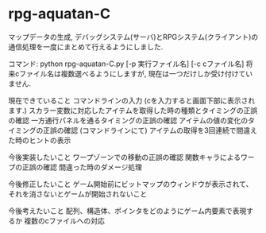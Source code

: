 # rpg-aquatan-C

マップデータの生成, デバッグシステム(サーバ)とRPGシステム(クライアント)の通信処理を一度にまとめて行えるようにしました.

コマンド:
python rpg-aquatan-C.py [-p 実行ファイル名] [-c cファイル名]
将来cファイル名は複数選べるようにしますが, 現在は一つだけしか受け付けていません.

現在できていること
コマンドラインの入力 (cを入力すると画面下部に表示されます.)
スカラー変数に対応したアイテムを取得した時の種類とタイミングの正誤の確認
一方通行パネルを通るタイミングの正誤の確認
アイテムの値の変化のタイミングの正誤の確認 (コマンドラインにて)
アイテムの取得を3回連続で間違えた時のヒントの表示

今後実装したいこと
ワープゾーンでの移動の正誤の確認
関数キャラによるワープの正誤の確認
間違った時のダメージ処理

今後修正したいこと
ゲーム開始前にビットマップのウィンドウが表示されて、それを消さないとゲームが開始されないこと

今後考えたいこと
配列、構造体、ポインタをどのようにゲーム内要素で表現するか
複数のcファイルへの対応

